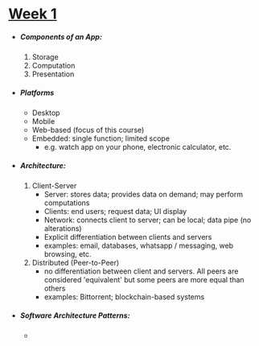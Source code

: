 # <u>Week 1</u>

- ##### Components of an App:
	1. Storage
	2. Computation
	3. Presentation

- ##### Platforms
	- Desktop
	- Mobile
	- Web-based (focus of this course)
	- Embedded: single function; limited scope
		- e.g. watch app on your phone, electronic calculator, etc.

- ##### Architecture:
	1. Client-Server
		- Server: stores data; provides data on demand; may perform computations
		- Clients: end users; request data; UI display
		- Network: connects client to server; can be local; data pipe (no alterations)
		- Explicit differentiation between clients and servers
		- examples: email, databases, whatsapp / messaging, web browsing, etc.
	2. Distributed (Peer-to-Peer)
		- no differentiation between client and servers. All peers are considered 'equivalent' but some peers are more equal than others
		- examples: Bittorrent; blockchain-based systems

- ##### Software Architecture Patterns:
	- 